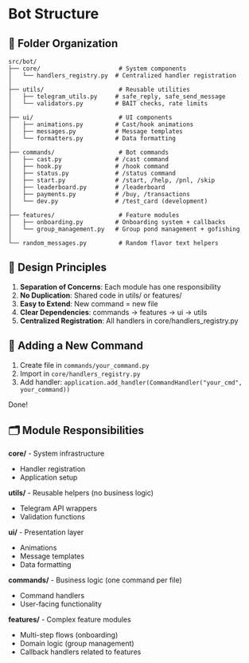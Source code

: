 # Bot Structure

## 📁 Folder Organization

```
src/bot/
├── core/                      # System components
│   └── handlers_registry.py  # Centralized handler registration
│
├── utils/                     # Reusable utilities
│   ├── telegram_utils.py     # safe_reply, safe_send_message
│   └── validators.py         # BAIT checks, rate limits
│
├── ui/                        # UI components
│   ├── animations.py         # Cast/hook animations
│   ├── messages.py           # Message templates
│   └── formatters.py         # Data formatting
│
├── commands/                  # Bot commands
│   ├── cast.py               # /cast command
│   ├── hook.py               # /hook command
│   ├── status.py             # /status command
│   ├── start.py              # /start, /help, /pnl, /skip
│   ├── leaderboard.py        # /leaderboard
│   ├── payments.py           # /buy, /transactions
│   └── dev.py                # /test_card (development)
│
├── features/                  # Feature modules
│   ├── onboarding.py         # Onboarding system + callbacks
│   └── group_management.py   # Group pond management + gofishing
│
└── random_messages.py         # Random flavor text helpers
```

## 🎯 Design Principles

1. **Separation of Concerns**: Each module has one responsibility
2. **No Duplication**: Shared code in utils/ or features/
3. **Easy to Extend**: New command = new file
4. **Clear Dependencies**: commands → features → ui → utils
5. **Centralized Registration**: All handlers in core/handlers_registry.py

## 📝 Adding a New Command

1. Create file in `commands/your_command.py`
2. Import in `core/handlers_registry.py`
3. Add handler: `application.add_handler(CommandHandler("your_cmd", your_command))`

Done!

## 🗂️ Module Responsibilities

**core/** - System infrastructure
- Handler registration
- Application setup

**utils/** - Reusable helpers (no business logic)
- Telegram API wrappers
- Validation functions

**ui/** - Presentation layer
- Animations
- Message templates
- Data formatting

**commands/** - Business logic (one command per file)
- Command handlers
- User-facing functionality

**features/** - Complex feature modules
- Multi-step flows (onboarding)
- Domain logic (group management)
- Callback handlers related to features

